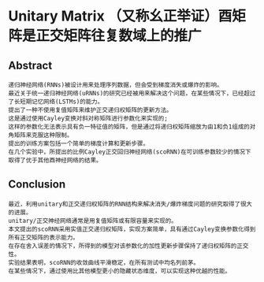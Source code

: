 # Unitary Matrix （又称幺正举证）酉矩阵是正交矩阵往复数域上的推广

## Abstract
    递归神经网络(RNNs)被设计用来处理序列数据，但会受到梯度消失或爆炸的影响。
    最近关于统一递归神经网络(uRNNs)的研究已经被用来解决这个问题，在某些情况下，已经超过了长短期记忆网络(LSTMs)的能力。
    提出了一种不使用复值矩阵来维护正交递归权矩阵的更新方法。
    这是通过使用Cayley变换对斜对称矩阵进行参数化来实现的;
    这样的参数化无法表示具有负一特征值的矩阵，但是通过将递归权矩阵缩放为由1和负1组成的对角矩阵来克服这种限制。
    提出的训练方案包括一个简单的梯度计算和更新步骤。
    在几个实验中，所提出的比例Cayley正交回归神经网络(scoRNN)在可训练参数较少的情况下取得了优于其他酉神经网络的结果。


## Conclusion
    最近，利用unitary和正交递归权矩阵的RNN结构来解决消失/爆炸梯度问题的研究取得了很大的进展。
    unitary/正交神经网络通常是用复值矩阵或有限容量来实现的。
    本文提出的scoRNN采用实值正交递归权矩阵，实现方案简单，具有通过Cayley变换参数化得到所有正交矩阵的表示能力。
    在存在舍入误差的情况下，所得到的模型对该参数化的加性更新步骤保持了递归权矩阵的正交性。
    实验结果表明，scoRNN的收敛曲线平滑稳定，在所有测试中均名列前茅。
    在某些情况下，通过使用比其他模型更小的隐藏状态维度，可以实现这种优越的性能。